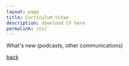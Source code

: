 ```yaml
---
layout: page
title: Curriculum Vitae
description: download CV here
permalink: /cv/
---
```

What's new (podcasts, other communications)

[back](https://rinivarg.github.io)<br>
